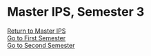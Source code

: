 # Master IPS, Semester 3

[Return to Master IPS](https://github.com/su6i/Master-IPS-2019)   
[Go to First Semester](https://github.com/su6i/masterIpsSemester1)   
[Go to Second Semester](https://github.com/su6i/masterIpsSemester2)   
